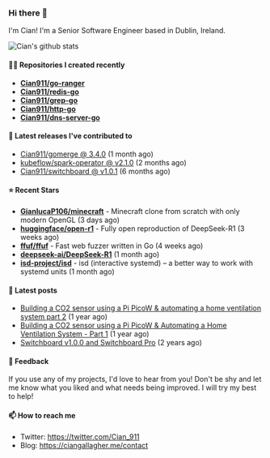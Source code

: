 ### Hi there 👋

I'm Cian! I'm a Senior Software Engineer based in Dublin, Ireland.

![Cian's github stats](https://github-readme-stats.vercel.app/api?username=CIan911&theme=dracula&show_icons=true)

#### 👨‍💻 Repositories I created recently
- **[Cian911/go-ranger](https://github.com/Cian911/go-ranger)**
- **[Cian911/redis-go](https://github.com/Cian911/redis-go)**
- **[Cian911/grep-go](https://github.com/Cian911/grep-go)**
- **[Cian911/http-go](https://github.com/Cian911/http-go)**
- **[Cian911/dns-server-go](https://github.com/Cian911/dns-server-go)**

#### 🚀 Latest releases I've contributed to


- [Cian911/gomerge @ 3.4.0](https://github.com/Cian911/gomerge/releases/tag/3.4.0) (1 month ago)
- [kubeflow/spark-operator @ v2.1.0](https://github.com/kubeflow/spark-operator/releases/tag/v2.1.0) (2 months ago)
- [Cian911/switchboard @ v1.0.1](https://github.com/Cian911/switchboard/releases/tag/v1.0.1) (6 months ago)

#### ⭐ Recent Stars


- **[GianlucaP106/minecraft](https://github.com/GianlucaP106/minecraft)** - Minecraft clone from scratch with only modern OpenGL (3 days ago)
- **[huggingface/open-r1](https://github.com/huggingface/open-r1)** - Fully open reproduction of DeepSeek-R1 (3 weeks ago)
- **[ffuf/ffuf](https://github.com/ffuf/ffuf)** - Fast web fuzzer written in Go (4 weeks ago)
- **[deepseek-ai/DeepSeek-R1](https://github.com/deepseek-ai/DeepSeek-R1)** (1 month ago)
- **[isd-project/isd](https://github.com/isd-project/isd)** - isd (interactive systemd) – a better way to work with systemd units (1 month ago)

#### 📄 Latest posts
- [Building a CO2 sensor using a Pi PicoW &amp; automating a home ventilation system part 2](https://ciangallagher.me/2023/11/27/Co2-sensor-using-tiny-go-part-2/) (1 year ago)
- [Building a CO2 sensor using a Pi PicoW &amp; Automating a Home Ventilation System - Part 1](https://ciangallagher.me/2023/11/04/custom-co2-sensor-using-using-pi-picow/) (1 year ago)
- [Switchboard v1.0.0 and Switchboard Pro](https://ciangallagher.me/2022/09/17/Switchboard-v1-and-pro/) (2 years ago)

#### 💬 Feedback

If you use any of my projects, I'd love to hear from you! Don't be shy and let me know what you liked
and what needs being improved. I will try my best to help!

#### 📫 How to reach me

- Twitter: https://twitter.com/Cian_911
- Blog: https://ciangallagher.me/contact
